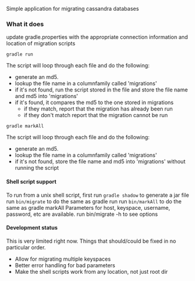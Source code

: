 Simple application for migrating cassandra databases

### What it does

update gradle.properties with the appropriate connection information and location of migration scripts

```gradle run```

The script will loop through each file and do the following:
* generate an md5.
* lookup the file name in a columnfamily called 'migrations'
* if it's not found, run the script stored in the file and store the file name and md5 into 'migrations'
* if it's found, it compares the md5 to the one stored in migrations
	* if they match, report that the migration has already been run
	* if they don't match report that the migration cannot be run

```gradle markAll```

The script will loop through each file and do the following:
* generate an md5.
* lookup the file name in a columnfamily called 'migrations'
* if it's not found, store the file name and md5 into 'migrations' without running the script


#### Shell script support
To run from a unix shell script, first run ```gradle shadow``` to generate a jar file
run ```bin/migrate``` to do the same as gradle run
run ```bin/markAll``` to do the same as gradle markAll
Parameters for host, keyspace, username, password, etc are available.  run bin/migrate -h to see options

#### Development status
This is very limited right now.  Things that should/could be fixed in no particular order.
* Allow for migrating multiple keyspaces
* Better error handling for bad parameters
* Make the shell scripts work from any location, not just root dir




